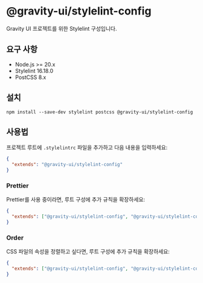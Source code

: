 # @gravity-ui/stylelint-config

Gravity UI 프로젝트를 위한 Stylelint 구성입니다.

## 요구 사항

- Node.js >= 20.x
- Stylelint 16.18.0
- PostCSS 8.x

## 설치

```
npm install --save-dev stylelint postcss @gravity-ui/stylelint-config
```

## 사용법

프로젝트 루트에 `.stylelintrc` 파일을 추가하고 다음 내용을 입력하세요:

```json
{
  "extends": "@gravity-ui/stylelint-config"
}
```

### Prettier

Prettier를 사용 중이라면, 루트 구성에 추가 규칙을 확장하세요:

```json
{
  "extends": ["@gravity-ui/stylelint-config", "@gravity-ui/stylelint-config/prettier"]
}
```

### Order

CSS 파일의 속성을 정렬하고 싶다면, 루트 구성에 추가 규칙을 확장하세요:

```json
{
  "extends": ["@gravity-ui/stylelint-config", "@gravity-ui/stylelint-config/order"]
}
```